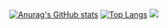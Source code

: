 <!--
**xinzhechen/xinzhechen** is a ✨ _special_ ✨ repository because its `README.md` (this file) appears on your GitHub profile.

Here are some ideas to get you started:

- 🔭 I’m currently working on ...
- 🌱 I’m currently learning ...
- 👯 I’m looking to collaborate on ...
- 🤔 I’m looking for help with ...
- 💬 Ask me about ...
- 📫 How to reach me: ...
- 😄 Pronouns: ...
- ⚡ Fun fact: ...
-->
[![Anurag's GitHub stats](https://github-readme-stats.vercel.app/api?username=xinzhechen)](https://github.com/anuraghazra/github-readme-stats)
[![Top Langs](https://github-readme-stats.vercel.app/api/top-langs/?username=xinzhechen)](https://github.com/anuraghazra/github-readme-stats)
![](https://github-readme-activity-graph.cyclic.app/graph?username=xinzhechen&theme=dracula)

